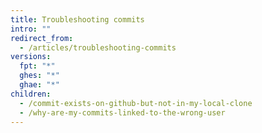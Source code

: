 ```yaml
---
title: Troubleshooting commits
intro: ""
redirect_from:
  - /articles/troubleshooting-commits
versions:
  fpt: "*"
  ghes: "*"
  ghae: "*"
children:
  - /commit-exists-on-github-but-not-in-my-local-clone
  - /why-are-my-commits-linked-to-the-wrong-user
---
```

